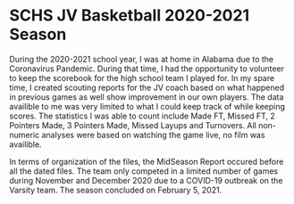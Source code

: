 # SCHS JV Basketball 2020-2021 Season

During the 2020-2021 school year, I was at home in Alabama due to the Coronavirus Pandemic. During that time, I had the opportunity to volunteer to keep the scorebook for the high school team I played for. In my spare time, I created scouting reports for the JV coach based on what happened in previous games as well show improvement in our own players. The data availible to me was very limited to what I could keep track of while keeping scores. The statistics I was able to count include Made FT, Missed FT, 2 Pointers Made, 3 Pointers Made, Missed Layups and Turnovers. All non-numeric analyses were based on watching the game live, no film was availible. 

In terms of organization of the files, the MidSeason Report occured before all the dated files. The team only competed in a limited number of games during November and December 2020 due to a COVID-19 outbreak on the Varsity team. The season concluded on February 5, 2021. 
